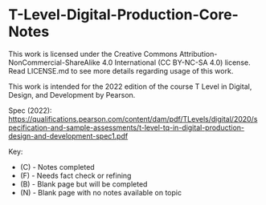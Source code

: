 # T-Level-Digital-Production-Core-Notes

This work is licensed under the Creative Commons Attribution-NonCommercial-ShareAlike 4.0 International (CC BY-NC-SA 4.0) license. Read LICENSE.md to see more details regarding usage of this work. 


This work is intended for the 2022 edition of the course T Level in Digital, Design, and Development by Pearson. 

Spec (2022): https://qualifications.pearson.com/content/dam/pdf/TLevels/digital/2020/specification-and-sample-assessments/t-level-tq-in-digital-production-design-and-development-spec1.pdf 


Key:
- (C) - Notes completed
- (F) - Needs fact check or refining
- (B) - Blank page but will be completed
- (N) - Blank page with no notes available on topic
